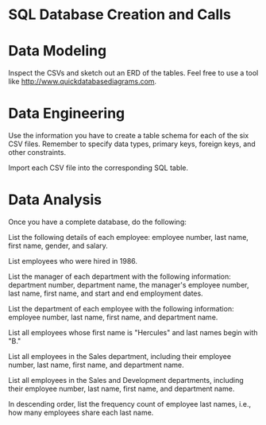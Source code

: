 # SQL Database Creation and Calls

# Data Modeling
Inspect the CSVs and sketch out an ERD of the tables. Feel free to use a tool like http://www.quickdatabasediagrams.com.


# Data Engineering
Use the information you have to create a table schema for each of the six CSV files. Remember to specify data types, primary keys, foreign keys, and other constraints.

Import each CSV file into the corresponding SQL table.


# Data Analysis
Once you have a complete database, do the following:


List the following details of each employee: employee number, last name, first name, gender, and salary.


List employees who were hired in 1986.


List the manager of each department with the following information: department number, department name, the manager's employee number, last name, first name, and start and end employment dates.


List the department of each employee with the following information: employee number, last name, first name, and department name.


List all employees whose first name is "Hercules" and last names begin with "B."


List all employees in the Sales department, including their employee number, last name, first name, and department name.


List all employees in the Sales and Development departments, including their employee number, last name, first name, and department name.


In descending order, list the frequency count of employee last names, i.e., how many employees share each last name.
